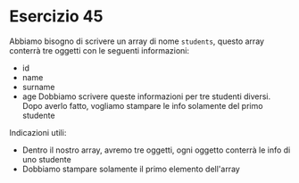# Esercizio 45

Abbiamo bisogno di scrivere un array di nome `students`, questo array conterrà tre oggetti con le seguenti informazioni:

- id
- name
- surname
- age
  Dobbiamo scrivere queste informazioni per tre studenti diversi. Dopo averlo fatto, vogliamo stampare le info solamente del primo studente

Indicazioni utili:

- Dentro il nostro array, avremo tre oggetti, ogni oggetto conterrà le info di uno studente
- Dobbiamo stampare solamente il primo elemento dell'array
